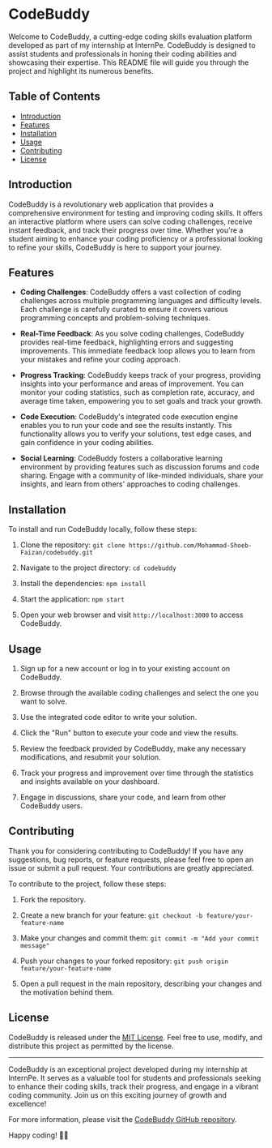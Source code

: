 # CodeBuddy

Welcome to CodeBuddy, a cutting-edge coding skills evaluation platform developed as part of my internship at InternPe. CodeBuddy is designed to assist students and professionals in honing their coding abilities and showcasing their expertise. This README file will guide you through the project and highlight its numerous benefits.

## Table of Contents

- [Introduction](#introduction)
- [Features](#features)
- [Installation](#installation)
- [Usage](#usage)
- [Contributing](#contributing)
- [License](#license)

## Introduction

CodeBuddy is a revolutionary web application that provides a comprehensive environment for testing and improving coding skills. It offers an interactive platform where users can solve coding challenges, receive instant feedback, and track their progress over time. Whether you're a student aiming to enhance your coding proficiency or a professional looking to refine your skills, CodeBuddy is here to support your journey.

## Features

- **Coding Challenges**: CodeBuddy offers a vast collection of coding challenges across multiple programming languages and difficulty levels. Each challenge is carefully curated to ensure it covers various programming concepts and problem-solving techniques.

- **Real-Time Feedback**: As you solve coding challenges, CodeBuddy provides real-time feedback, highlighting errors and suggesting improvements. This immediate feedback loop allows you to learn from your mistakes and refine your coding approach.

- **Progress Tracking**: CodeBuddy keeps track of your progress, providing insights into your performance and areas of improvement. You can monitor your coding statistics, such as completion rate, accuracy, and average time taken, empowering you to set goals and track your growth.

- **Code Execution**: CodeBuddy's integrated code execution engine enables you to run your code and see the results instantly. This functionality allows you to verify your solutions, test edge cases, and gain confidence in your coding abilities.

- **Social Learning**: CodeBuddy fosters a collaborative learning environment by providing features such as discussion forums and code sharing. Engage with a community of like-minded individuals, share your insights, and learn from others' approaches to coding challenges.

## Installation

To install and run CodeBuddy locally, follow these steps:

1. Clone the repository:
```git clone https://github.com/Mohammad-Shoeb-Faizan/codebuddy.git```


2. Navigate to the project directory:
```cd codebuddy```


3. Install the dependencies:
```npm install```


4. Start the application:
```npm start```


5. Open your web browser and visit `http://localhost:3000` to access CodeBuddy.

## Usage

1. Sign up for a new account or log in to your existing account on CodeBuddy.

2. Browse through the available coding challenges and select the one you want to solve.

3. Use the integrated code editor to write your solution.

4. Click the "Run" button to execute your code and view the results.

5. Review the feedback provided by CodeBuddy, make any necessary modifications, and resubmit your solution.

6. Track your progress and improvement over time through the statistics and insights available on your dashboard.

7. Engage in discussions, share your code, and learn from other CodeBuddy users.

## Contributing

Thank you for considering contributing to CodeBuddy! If you have any suggestions, bug reports, or feature requests, please feel free to open an issue or submit a pull request. Your contributions are greatly appreciated.

To contribute to the project, follow these steps:

1. Fork the repository.

2. Create a new branch for your feature:
```git checkout -b feature/your-feature-name```


3. Make your changes and commit them:
```git commit -m "Add your commit message"```


4. Push your changes to your forked repository:
```git push origin feature/your-feature-name```


5. Open a pull request in the main repository, describing your changes and the motivation behind them.

## License

CodeBuddy is released under the [MIT License](LICENSE). Feel free to use, modify, and distribute this project as permitted by the license.

---

CodeBuddy is an exceptional project developed during my internship at InternPe. It serves as a valuable tool for students and professionals seeking to enhance their coding skills, track their progress, and engage in a vibrant coding community. Join us on this exciting journey of growth and excellence!

For more information, please visit the [CodeBuddy GitHub repository](https://github.com/Mohammad-Shoeb-Faizan/codebuddy).

Happy coding! 🚀🔥
